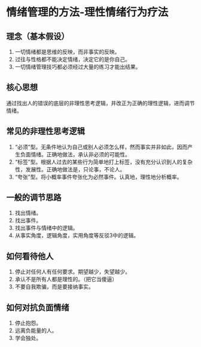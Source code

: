 # 情绪管理的方法-理性情绪行为疗法

## 理念（基本假设）
1. 一切情绪都是思维的反映，而非事实的反映。
2. 过往与性格都不能决定情绪，决定它的是你自己。
3. 一切情绪管理技巧都必须经过大量的练习才能出结果。

## 核心思想
通过找出人的错误的底层的非理性思考逻辑，并改正为正确的理性逻辑，进而调节情绪。

## 常见的非理性思考逻辑
1. “必须”型。无条件地认为自己或别人必须怎么样，然而事实并非如此，因而产生负面情绪。正确地做法，承认非必须的可能性。
2. “标签”型。根据人过去的某些行为简单地打上标签，没有充分认识到人的复杂性，发展性。正确地做法是，只论事，不论人。
3. “夸张”型。将小概率事件夸张化为必然事件。认真地，理性地分析概率。

## 一般的调节思路
1. 找出情绪。
2. 找出事件。
3. 找出事件与情绪中的逻辑。
4. 从事实角度，逻辑角度，实用角度等反驳3中的逻辑。

## 如何看待他人
1. 停止对任何人有任何要求。期望越少，失望越少。
2. 承认不是所有人都是理性的。（把它当傻逼）
3. 不要自我欺骗，而是要接纳事实。

## 如何对抗负面情绪
1. 停止抱怨。
2. 远离负能量的人。
3. 学会独处。